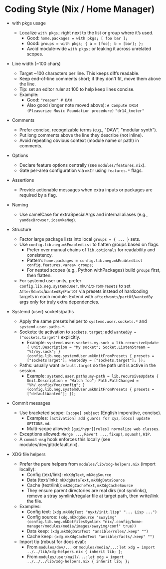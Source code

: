 # Coding Style (Nix / Home Manager)

- with pkgs usage
  - Localize `with pkgs;` right next to the list or group where it’s used.
    - Good: `home.packages = with pkgs; [ foo bar ];`
    - Good: `groups = with pkgs; { a = [foo]; b = [bar]; };`
    - Avoid module-wide `with pkgs;` or leaking it across unrelated scopes.
- Line width (~100 chars)
  - Target ~100 characters per line. This keeps diffs readable.
  - Keep end-of-line comments short; if they don't fit, move them above the line.
  - Tip: set an editor ruler at 100 to help keep lines concise.
  - Example:
    - Good: `"reaper" # DAW`
    - Also good (longer note moved above):
      `# Compute DR14 (Pleasurize Music Foundation procedure)`
      `"dr14_tmeter"`
- Comments
  - Prefer concise, recognizable terms (e.g., "DAW", "modular synth").
  - Put long comments above the line they describe (not inline).
  - Avoid repeating obvious context (module name or path) in comments.
- Options
  - Declare feature options centrally (see `modules/features.nix`).
  - Gate per-area configuration via `mkIf` using `features.*` flags.
- Assertions
  - Provide actionable messages when extra inputs or packages are required by a flag.
- Naming
  - Use camelCase for extraSpecialArgs and internal aliases (e.g., `yandexBrowser`, `iosevkaNeg`).
- Structure
  - Factor large package lists into local `groups = { ... }` sets.
  - Use `config.lib.neg.mkEnabledList` to flatten groups based on flags.
    - Prefer over manual chains of `lib.optionals` for readability and consistency.
    - Pattern: `home.packages = config.lib.neg.mkEnabledList config.features.<area> groups;`
    - For nested scopes (e.g., Python withPackages) build `groups` first, then flatten.
  - For systemd user units, prefer `config.lib.neg.systemdUser.mkUnitFromPresets` to set `After`/`Wants`/`WantedBy`/`PartOf` via presets instead of hardcoding targets in each module. Extend with `after`/`wants`/`partOf`/`wantedBy` args only for truly extra dependencies.

- Systemd (user) sockets/paths
  - Apply the same presets helper to `systemd.user.sockets.*` and `systemd.user.paths.*`.
  - Sockets: tie activation to `sockets.target`; add `wantedBy = ["sockets.target"]` explicitly.
    - Example:
      `systemd.user.sockets.my-sock = lib.recursiveUpdate { Unit.Description = "My socket"; Socket.ListenStream = "%t/my.sock"; } (config.lib.neg.systemdUser.mkUnitFromPresets { presets = ["socketsTarget"]; wantedBy = ["sockets.target"]; });`
  - Paths: usually want `default.target` so the path unit is active in the session.
    - Example:
      `systemd.user.paths.my-path = lib.recursiveUpdate { Unit.Description = "Watch foo"; Path.PathChanged = "%h/.config/foo/config"; } (config.lib.neg.systemdUser.mkUnitFromPresets { presets = ["defaultWanted"]; });`

- Commit messages
  - Use bracketed scope: `[scope] subject` (English imperative, concise).
    - Examples: `[activation] add guards for xyz`, `[docs] update OPTIONS.md`.
    - Multi-scope allowed: `[gui/hypr][rules] normalize web classes`.
  - Exceptions allowed: `Merge ...`, `Revert ...`, `fixup!`, `squash!`, `WIP`.
  - A `commit-msg` hook enforces this locally (see modules/dev/git/default.nix).

- XDG file helpers
  - Prefer the pure helpers from `modules/lib/xdg-helpers.nix` (import locally):
    - Config (text/link): `mkXdgText`, `mkXdgSource`
    - Data (text/link): `mkXdgDataText`, `mkXdgDataSource`
    - Cache (text/link): `mkXdgCacheText`, `mkXdgCacheSource`
    - They ensure parent directories are real dirs (not symlinks), remove a
      stray symlink/regular file at target path, then write/link the file.
  - Examples:
    - Config text: `(xdg.mkXdgText "nyxt/init.lisp" "... Lisp ...")`
    - Config source: `(xdg.mkXdgSource "swayimg" (config.lib.neg.mkDotfilesSymlink "nix/.config/home-manager/modules/media/images/swayimg/conf" true))`
    - Data keep: `(xdg.mkXdgDataText "ansible/roles/.keep" "")`
    - Cache keep: `(xdg.mkXdgCacheText "ansible/facts/.keep" "")`
  - Import tip (robust for docs eval): 
    - From `modules/dev/...` or `modules/media/...`: `let xdg = import ../../lib/xdg-helpers.nix { inherit lib; };`
    - From `modules/user/mail/...`: `let xdg = import ../../../lib/xdg-helpers.nix { inherit lib; };`

